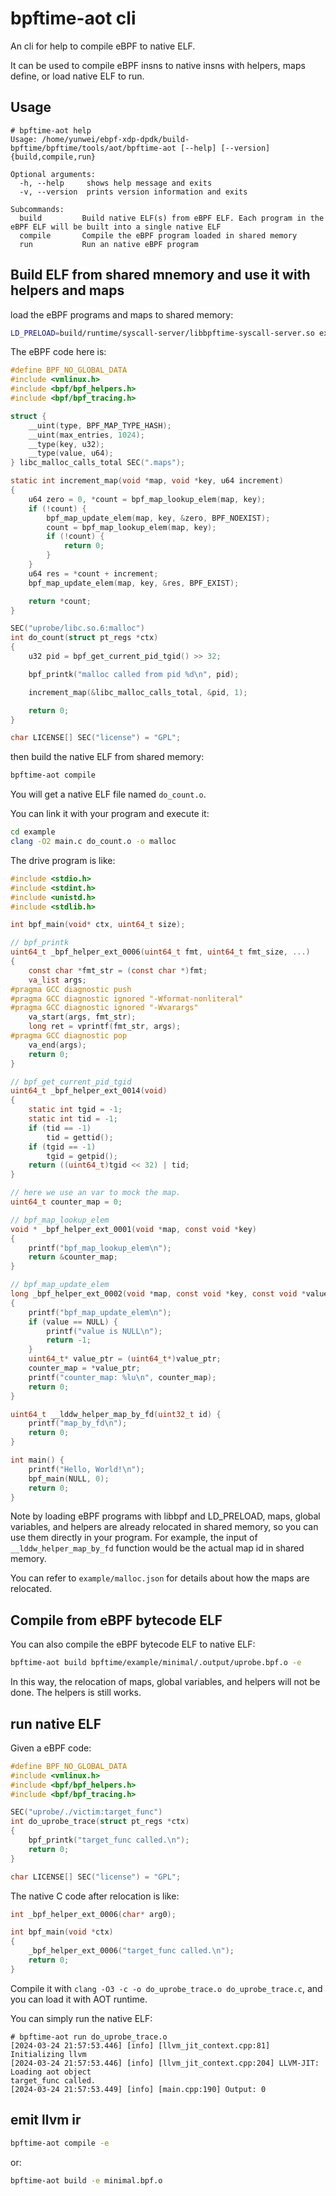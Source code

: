 # bpftime-aot cli

An cli for help to compile eBPF to native ELF.

It can be used to compile eBPF insns to native insns with helpers, maps define, or load native ELF to run.

## Usage

```console
# bpftime-aot help
Usage: /home/yunwei/ebpf-xdp-dpdk/build-bpftime/bpftime/tools/aot/bpftime-aot [--help] [--version] {build,compile,run}

Optional arguments:
  -h, --help     shows help message and exits 
  -v, --version  prints version information and exits 

Subcommands:
  build         Build native ELF(s) from eBPF ELF. Each program in the eBPF ELF will be built into a single native ELF
  compile       Compile the eBPF program loaded in shared memory
  run           Run an native eBPF program
```

## Build ELF from shared mnemory and use it with helpers and maps

load the eBPF programs and maps to shared memory:

```sh
LD_PRELOAD=build/runtime/syscall-server/libbpftime-syscall-server.so example/malloc/malloc
```

The eBPF code here is:

```c
#define BPF_NO_GLOBAL_DATA
#include <vmlinux.h>
#include <bpf/bpf_helpers.h>
#include <bpf/bpf_tracing.h>

struct {
    __uint(type, BPF_MAP_TYPE_HASH);
    __uint(max_entries, 1024);
    __type(key, u32);
    __type(value, u64);
} libc_malloc_calls_total SEC(".maps");

static int increment_map(void *map, void *key, u64 increment)
{
    u64 zero = 0, *count = bpf_map_lookup_elem(map, key);
    if (!count) {
        bpf_map_update_elem(map, key, &zero, BPF_NOEXIST);
        count = bpf_map_lookup_elem(map, key);
        if (!count) {
            return 0;
        }
    }
    u64 res = *count + increment;
    bpf_map_update_elem(map, key, &res, BPF_EXIST);

    return *count;
}

SEC("uprobe/libc.so.6:malloc")
int do_count(struct pt_regs *ctx)
{
    u32 pid = bpf_get_current_pid_tgid() >> 32;

    bpf_printk("malloc called from pid %d\n", pid);

    increment_map(&libc_malloc_calls_total, &pid, 1);

    return 0;
}

char LICENSE[] SEC("license") = "GPL";
```

then build the native ELF from shared memory:

```sh
bpftime-aot compile
```

You will get a native ELF file named `do_count.o`.

You can link it with your program and execute it:

```sh
cd example
clang -O2 main.c do_count.o -o malloc
```

The drive program is like:

```c
#include <stdio.h>
#include <stdint.h>
#include <unistd.h>
#include <stdlib.h>

int bpf_main(void* ctx, uint64_t size);

// bpf_printk
uint64_t _bpf_helper_ext_0006(uint64_t fmt, uint64_t fmt_size, ...)
{
    const char *fmt_str = (const char *)fmt;
    va_list args;
#pragma GCC diagnostic push
#pragma GCC diagnostic ignored "-Wformat-nonliteral"
#pragma GCC diagnostic ignored "-Wvarargs"
    va_start(args, fmt_str);
    long ret = vprintf(fmt_str, args);
#pragma GCC diagnostic pop
    va_end(args);
    return 0;
}

// bpf_get_current_pid_tgid
uint64_t _bpf_helper_ext_0014(void)
{
    static int tgid = -1;
    static int tid = -1;
    if (tid == -1)
        tid = gettid();
    if (tgid == -1)
        tgid = getpid();
    return ((uint64_t)tgid << 32) | tid;
}

// here we use an var to mock the map.
uint64_t counter_map = 0;

// bpf_map_lookup_elem
void * _bpf_helper_ext_0001(void *map, const void *key)
{
    printf("bpf_map_lookup_elem\n");
    return &counter_map;
}

// bpf_map_update_elem
long _bpf_helper_ext_0002(void *map, const void *key, const void *value, uint64_t flags)
{
    printf("bpf_map_update_elem\n");
    if (value == NULL) {
        printf("value is NULL\n");
        return -1;
    }
    uint64_t* value_ptr = (uint64_t*)value_ptr;
    counter_map = *value_ptr;
    printf("counter_map: %lu\n", counter_map);
    return 0;
}

uint64_t __lddw_helper_map_by_fd(uint32_t id) {
    printf("map_by_fd\n");
    return 0;
}

int main() {
    printf("Hello, World!\n");
    bpf_main(NULL, 0);
    return 0;
}
```

Note by loading eBPF programs with libbpf and LD_PRELOAD, maps, global variables, and helpers are already relocated in shared memory, so you can use them directly in your program. For example, the input of `__lddw_helper_map_by_fd` function would be the actual map id in shared memory.

You can refer to `example/malloc.json` for details about how the maps are relocated.

## Compile from eBPF bytecode ELF

You can also compile the eBPF bytecode ELF to native ELF:

```sh
bpftime-aot build bpftime/example/minimal/.output/uprobe.bpf.o -e
```

In this way, the relocation of maps, global variables, and helpers will not be done. The helpers is still works.

## run native ELF

Given a eBPF code:

```c
#define BPF_NO_GLOBAL_DATA
#include <vmlinux.h>
#include <bpf/bpf_helpers.h>
#include <bpf/bpf_tracing.h>

SEC("uprobe/./victim:target_func")
int do_uprobe_trace(struct pt_regs *ctx)
{
    bpf_printk("target_func called.\n");
    return 0;
}

char LICENSE[] SEC("license") = "GPL";
```

The native C code after relocation is like:

```c
int _bpf_helper_ext_0006(char* arg0);

int bpf_main(void *ctx)
{
    _bpf_helper_ext_0006("target_func called.\n");
    return 0;
}
```

Compile it with `clang -O3 -c -o do_uprobe_trace.o do_uprobe_trace.c`, and you can load it with AOT runtime.

You can simply run the native ELF:

```console
# bpftime-aot run do_uprobe_trace.o 
[2024-03-24 21:57:53.446] [info] [llvm_jit_context.cpp:81] Initializing llvm
[2024-03-24 21:57:53.446] [info] [llvm_jit_context.cpp:204] LLVM-JIT: Loading aot object
target_func called.
[2024-03-24 21:57:53.449] [info] [main.cpp:190] Output: 0
```

## emit llvm ir

```sh
bpftime-aot compile -e
```

or:

```sh
bpftime-aot build -e minimal.bpf.o
```
